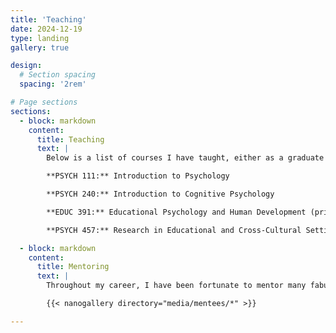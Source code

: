 ```yaml
---
title: 'Teaching'
date: 2024-12-19
type: landing
gallery: true

design:
  # Section spacing
  spacing: '2rem'

# Page sections
sections:
  - block: markdown
    content:
      title: Teaching
      text: |
        Below is a list of courses I have taught, either as a graduate student instructor or as a primary instructor.

        **PSYCH 111:** Introduction to Psychology

        **PSYCH 240:** Introduction to Cognitive Psychology

        **EDUC 391:** Educational Psychology and Human Development (primary instructor)

        **PSYCH 457:** Research in Educational and Cross-Cultural Settings

  - block: markdown
    content:
      title: Mentoring
      text: |
        Throughout my career, I have been fortunate to mentor many fabulous undergraduate student research assistants. Here are some of them presenting their work at various conferences.

        {{< nanogallery directory="media/mentees/*" >}}

---
```

